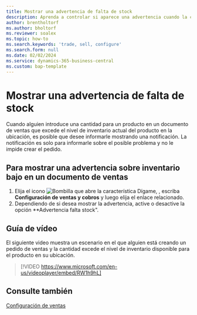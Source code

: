```yaml
---
title: Mostrar una advertencia de falta de stock
description: Aprenda a controlar si aparece una advertencia cuando la cantidad de un pedido excede los niveles de inventario de un producto.
author: brentholtorf
ms.author: bholtorf
ms.reviewer: soalex
ms.topic: how-to
ms.search.keywords: 'trade, sell, configure'
ms.search.form: null
ms.date: 02/02/2024
ms.service: dynamics-365-business-central
ms.custom: bap-template
---
```


# Mostrar una advertencia de falta de stock

Cuando alguien introduce una cantidad para un producto en un documento de ventas que excede el nivel de inventario actual del producto en la ubicación, es posible que desee informarle mostrando una notificación. La notificación es solo para informarle sobre el posible problema y no le impide crear el pedido.

## Para mostrar una advertencia sobre inventario bajo en un documento de ventas

1. Elija el icono ![Bombilla que abre la característica Dígame](media/ui-search/search_small.png "Dígame qué desea hacer"), , escriba **Configuración de ventas y cobros** y luego elija el enlace relacionado.
1. Dependiendo de si desea mostrar la advertencia, active o desactive la opción **Advertencia falta stock".

## Guía de vídeo

El siguiente video muestra un escenario en el que alguien está creando un pedido de ventas y la cantidad excede el nivel de inventario disponible para el producto en su ubicación.

> [!VIDEO https://www.microsoft.com/en-us/videoplayer/embed/RW1h9hL]

## Consulte también

[Configuración de ventas](sales-setup-sales.md)
